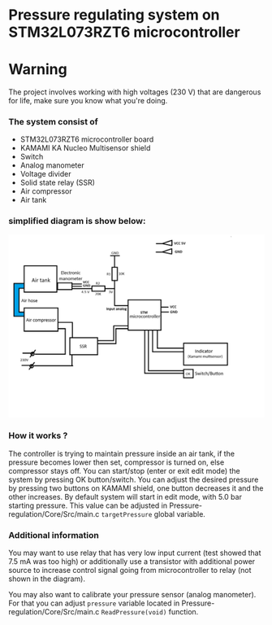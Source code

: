 # Pressure regulating system on STM32L073RZT6 microcontroller

# Warning
The project involves working with high voltages (230 V) that are dangerous for
life, make sure you know what you're doing.

### The system consist of
* STM32L073RZT6 microcontroller board
* KAMAMI KA Nucleo Multisensor shield
* Switch
* Analog manometer
* Voltage divider
* Solid state relay (SSR)
* Air compressor
* Air tank


### simplified diagram is show below:

![Simplified diagram](
https://github.com/Torchikaii/Pressure-regulation/blob/main/simplified_diagram.png)

### How it works ?
The controller is trying to maintain pressure inside an air tank, if the
pressure becomes lower then set, compressor is turned on, else compressor
stays off. You can start/stop (enter or exit edit mode)
the system by pressing OK button/switch.
You can adjust the desired pressure by pressing two buttons on KAMAMI shield,
one button decreases it and the other increases.
By default system will start in edit mode, with 5.0 bar starting pressure. This
value can be adjusted in Pressure-regulation/Core/Src/main.c `targetPressure`
global variable.

### Additional information
You may want to use relay that has very low input current (test showed that
7.5 mA was too high) or additionally use a transistor with additional power
source to increase control signal going from microcontroller to relay (not shown
in the diagram).

You may also want to calibrate your pressure sensor (analog manometer). For that
you can adjust `pressure` variable located in
Pressure-regulation/Core/Src/main.c  `ReadPressure(void)` function.
